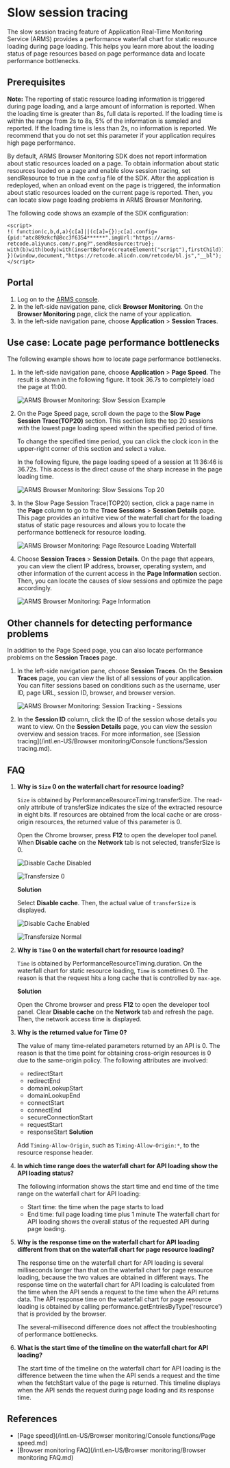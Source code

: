 # Slow session tracing

The slow session tracing feature of Application Real-Time Monitoring Service \(ARMS\) provides a performance waterfall chart for static resource loading during page loading. This helps you learn more about the loading status of page resources based on page performance data and locate performance bottlenecks.

## Prerequisites

**Note:** The reporting of static resource loading information is triggered during page loading, and a large amount of information is reported. When the loading time is greater than 8s, full data is reported. If the loading time is within the range from 2s to 8s, 5% of the information is sampled and reported. If the loading time is less than 2s, no information is reported. We recommend that you do not set this parameter if your application requires high page performance.

By default, ARMS Browser Monitoring SDK does not report information about static resources loaded on a page. To obtain information about static resources loaded on a page and enable slow session tracing, set sendResource to true in the `config` file of the SDK. After the application is redeployed, when an onload event on the page is triggered, the information about static resources loaded on the current page is reported. Then, you can locate slow page loading problems in ARMS Browser Monitoring.

The following code shows an example of the SDK configuration:

```
<script>
!( function(c,b,d,a){c[a]||(c[a]={});c[a].config={pid:"atc889zkcf@8cc3f6354******",imgUrl:"https://arms-retcode.aliyuncs.com/r.png?",sendResource:true};
with(b)with(body)with(insertBefore(createElement("script"),firstChild))setAttribute("crossorigin","",src=d)
})(window,document,"https://retcode.alicdn.com/retcode/bl.js","__bl");
</script>
```

## Portal

1.  Log on to the [ARMS console](https://arms-intl.console.aliyun.com/).
2.  In the left-side navigation pane, click **Browser Monitoring**. On the **Browser Monitoring** page, click the name of your application.
3.  In the left-side navigation pane, choose **Application** \> **Session Traces**.

## Use case: Locate page performance bottlenecks

The following example shows how to locate page performance bottlenecks.

1.  In the left-side navigation pane, choose **Application** \> **Page Speed**. The result is shown in the following figure. It took 36.7s to completely load the page at 11:00.

    ![ARMS Browser Monitoring: Slow Session Example](https://static-aliyun-doc.oss-accelerate.aliyuncs.com/assets/img/en-US/3092576751/p43617.png)

2.  On the Page Speed page, scroll down the page to the **Slow Page Session Trace\(TOP20\)** section. This section lists the top 20 sessions with the lowest page loading speed within the specified period of time.

    To change the specified time period, you can click the clock icon in the upper-right corner of this section and select a value.

    In the following figure, the page loading speed of a session at 11:36:46 is 36.72s. This access is the direct cause of the sharp increase in the page loading time.

    ![ARMS Browser Monitoring: Slow Sessions Top 20](https://static-aliyun-doc.oss-accelerate.aliyuncs.com/assets/img/en-US/3092576751/p43619.png)

3.  In the Slow Page Session Trace\(TOP20\) section, click a page name in the **Page** column to go to the **Trace Sessions** \> **Session Details** page. This page provides an intuitive view of the waterfall chart for the loading status of static page resources and allows you to locate the performance bottleneck for resource loading.

    ![ARMS Browser Monitoring: Page Resource Loading Waterfall](https://static-aliyun-doc.oss-accelerate.aliyuncs.com/assets/img/en-US/4092576751/p43621.png)

4.  Choose **Session Traces** \> **Session Details**. On the page that appears, you can view the client IP address, browser, operating system, and other information of the current access in the **Page Information** section. Then, you can locate the causes of slow sessions and optimize the page accordingly.

    ![ARMS Browser Monitoring: Page Information](https://static-aliyun-doc.oss-accelerate.aliyuncs.com/assets/img/en-US/4092576751/p43622.png)


## Other channels for detecting performance problems

In addition to the Page Speed page, you can also locate performance problems on the **Session Traces** page.

1.  In the left-side navigation pane, choose **Session Traces**. On the **Session Traces** page, you can view the list of all sessions of your application. You can filter sessions based on conditions such as the username, user ID, page URL, session ID, browser, and browser version.

    ![ARMS Browser Monitoring: Session Tracking - Sessions](https://static-aliyun-doc.oss-accelerate.aliyuncs.com/assets/img/en-US/9502601161/p43623.png)

2.  In the **Session ID** column, click the ID of the session whose details you want to view. On the **Session Details** page, you can view the session overview and session traces. For more information, see [Session tracing](/intl.en-US/Browser monitoring/Console functions/Session tracing.md).

## FAQ

1.  **Why is `Size` 0 on the waterfall chart for resource loading?**

    `Size` is obtained by PerformanceResourceTiming.transferSize. The read-only attribute of transferSize indicates the size of the extracted resource in eight bits. If resources are obtained from the local cache or are cross-origin resources, the returned value of this parameter is 0.

    Open the Chrome browser, press **F12** to open the developer tool panel. When **Disable cache** on the **Network** tab is not selected, transferSize is 0.

    ![Disable Cache Disabled](https://static-aliyun-doc.oss-accelerate.aliyuncs.com/assets/img/en-US/9502601161/p43627.png)

    ![Transfersize 0](https://static-aliyun-doc.oss-accelerate.aliyuncs.com/assets/img/en-US/0178342161/p43628.png)

    **Solution**

    Select **Disable cache**. Then, the actual value of `transferSize` is displayed.

    ![Disable Cache Enabled](https://static-aliyun-doc.oss-accelerate.aliyuncs.com/assets/img/en-US/4092576751/p43629.png)

    ![Transfersize Normal](https://static-aliyun-doc.oss-accelerate.aliyuncs.com/assets/img/en-US/9502601161/p43630.png)

2.  **Why is `Time` 0 on the waterfall chart for resource loading?**

    `Time` is obtained by PerformanceResourceTiming.duration. On the waterfall chart for static resource loading, `Time` is sometimes 0. The reason is that the request hits a long cache that is controlled by `max-age`.

    **Solution**

    Open the Chrome browser and press **F12** to open the developer tool panel. Clear **Disable cache** on the **Network** tab and refresh the page. Then, the network access time is displayed.

3.  **Why is the returned value for Time 0?**

    The value of many time-related parameters returned by an API is 0. The reason is that the time point for obtaining cross-origin resources is 0 due to the same-origin policy. The following attributes are involved:

    -   redirectStart
    -   redirectEnd
    -   domainLookupStart
    -   domainLookupEnd
    -   connectStart
    -   connectEnd
    -   secureConnectionStart
    -   requestStart
    -   responseStart
    **Solution**

    Add `Timing-Allow-Origin`, such as `Timing-Allow-Origin:*`, to the resource response header.

4.  **In which time range does the waterfall chart for API loading show the API loading status?**

    The following information shows the start time and end time of the time range on the waterfall chart for API loading:

    -   Start time: the time when the page starts to load
    -   End time: full page loading time plus 1 minute
    The waterfall chart for API loading shows the overall status of the requested API during page loading.

5.  **Why is the response time on the waterfall chart for API loading different from that on the waterfall chart for page resource loading?**

    The response time on the waterfall chart for API loading is several milliseconds longer than that on the waterfall chart for page resource loading, because the two values are obtained in different ways. The response time on the waterfall chart for API loading is calculated from the time when the API sends a request to the time when the API returns data. The API response time on the waterfall chart for page resource loading is obtained by calling performance.getEntriesByType\('resource'\) that is provided by the browser.

    The several-millisecond difference does not affect the troubleshooting of performance bottlenecks.

6.  **What is the start time of the timeline on the waterfall chart for API loading?**

    The start time of the timeline on the waterfall chart for API loading is the difference between the time when the API sends a request and the time when the fetchStart value of the page is returned. This timeline displays when the API sends the request during page loading and its response time.


## References

-   [Page speed](/intl.en-US/Browser monitoring/Console functions/Page speed.md)
-   [Browser monitoring FAQ](/intl.en-US/Browser monitoring/Browser monitoring FAQ.md)

